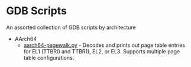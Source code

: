 # GDB Scripts
An assorted collection of GDB scripts by architecture

- AArch64
  * [aarch64-pagewalk.py](/aarch64/aarch64-pagewalk.py) - Decodes and prints out page table entries for EL1 (TTBR0 and TTBR1), EL2, or EL3. Supports multiple page table configurations.
